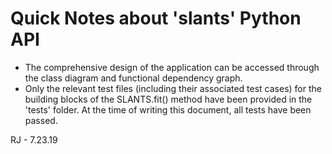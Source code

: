 # Quick Notes about 'slants' Python API

- The comprehensive design of the application can be accessed through the class diagram and functional dependency graph.
- Only the relevant test files (including their associated test cases) for the building blocks of the SLANTS.fit() method have been provided in the 'tests' folder. At the time of writing this document, all tests have been passed.

RJ - 7.23.19